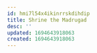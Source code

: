 ```yaml
---
id: hmi7l54x4ikinrrskdihdip
title: Shrine the Madrugad
desc: ''
updated: 1694643918063
created: 1694643918063
---
```

